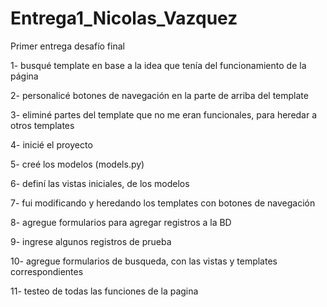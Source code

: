 # Entrega1_Nicolas_Vazquez
Primer entrega desafío final

1- busqué template en base a la idea que tenía del funcionamiento de la página

2- personalicé botones de navegación en la parte de arriba del template

3- eliminé partes del template que no me eran funcionales, para heredar a otros templates

4- inicié el proyecto

5- creé los modelos (models.py)

6- definí las vistas iniciales, de los modelos

7- fui modificando y heredando los templates con botones de navegación

8- agregue formularios para agregar registros a la BD

9- ingrese algunos registros de prueba

10- agregue formularios de busqueda, con las vistas y templates correspondientes

11- testeo de todas las funciones de la pagina
